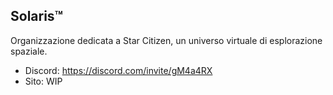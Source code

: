 ## Solaris™
Organizzazione dedicata a Star Citizen, un universo virtuale di esplorazione spaziale.

- Discord: https://discord.com/invite/gM4a4RX
- Sito: WIP
